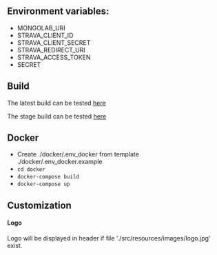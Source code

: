 ## Environment variables:
 - MONGOLAB_URI
 - STRAVA_CLIENT_ID
 - STRAVA_CLIENT_SECRET
 - STRAVA_REDIRECT_URI
 - STRAVA_ACCESS_TOKEN
 - SECRET

## Build
The latest build can be tested [here](https://strava-challenger.herokuapp.com/)

The stage build can be tested [here](https://strava-challenger-stage.herokuapp.com/)


## Docker

- Create ./docker/.env_docker from template ./docker/.env_docker.example
- `cd docker`
- `docker-compose build`
- `docker-compose up`

## Customization

#### Logo
Logo will be displayed in header if file './src/resources/images/logo.jpg' exist.

